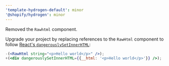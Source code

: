 ```yaml
---
'template-hydrogen-default': minor
'@shopify/hydrogen': minor
---
```


Removed the `Rawhtml` component.

Upgrade your project by replacing references to the `RawHtml` component to follow
[React's `dangerouslySetInnerHTML`](https://reactjs.org/docs/dom-elements.html#dangerouslysetinnerhtml):

```jsx
-(<RawHtml string="<p>Hello world</p>" />);
+(<div dangerouslySetInnerHTML={{__html: '<p>Hello world</p>'}} />);
```
